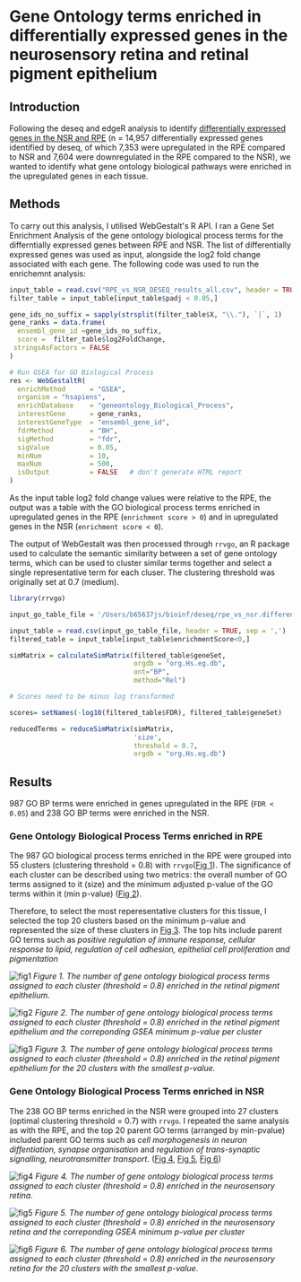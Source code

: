 # Gene Ontology terms enriched in differentially expressed genes in the neurosensory retina and retinal pigment epithelium

## Introduction
Following the deseq and edgeR analysis to identify [differentially expressed genes in the NSR and RPE](notes_on_deseq.md) (n = 14,957 differentially expressed genes identified by deseq, of which 7,353 were upregulated in the RPE compared to NSR and 7,604 were downregulated in the RPE compared to the NSR), we wanted to identify what gene ontology biological pathways were enriched in the upregulated genes in each tissue. 

## Methods
To carry out this analysis, I utilised WebGestalt's R API. I ran a Gene Set Enrichment Analysis of the gene ontology biological process terms for the differntially expressed genes between RPE and NSR. The list of differentially expressed genes was used as input, alongside the log2 fold change associated with each gene. The following code was used to run the enrichemnt analysis:

```R
input_table = read.csv("RPE_vs_NSR_DESEQ_results_all.csv", header = TRUE, sep = ',')
filter_table = input_table[input_table$padj < 0.05,]

gene_ids_no_suffix = sapply(strsplit(filter_table$X, "\\."), `[`, 1)
gene_ranks = data.frame(
  ensembl_gene_id =gene_ids_no_suffix,
  score =  filter_table$log2FoldChange,
 stringsAsFactors = FALSE
)

# Run GSEA for GO Biological Process
res <- WebGestaltR(
  enrichMethod      = "GSEA",
  organism = "hsapiens",
  enrichDatabase    = "geneontology_Biological_Process",
  interestGene      = gene_ranks,
  interestGeneType  = "ensembl_gene_id",
  fdrMethod         = "BH",
  sigMethod         = "fdr",
  sigValue          = 0.05,
  minNum            = 10,
  maxNum            = 500,
  isOutput          = FALSE   # don't generate HTML report
)
```

As the input table log2 fold change values were relative to the RPE, the output was a table with the GO biological process terms enriched in upregulated genes in the RPE (`enrichment score > 0`) and in upregulated genes in the NSR (`enrichment score < 0`).

The output of WebGestalt was then processed through `rrvgo`, an R package used to calculate the semantic similarity between a set of gene ontology terms, which can be used to cluster similar terms together and select a single representative term for each cluser. The clustering threshold was originally set at 0.7 (medium). 

```R
library(rrvgo)

input_go_table_file = '/Users/b65637js/bioinf/deseq/rpe_vs_nsr.differential_expression.GO_BP_GSEA.csv'

input_table = read.csv(input_go_table_file, header = TRUE, sep = ',')
filtered_table = input_table[input_table$enrichmentScore<0,]

simMatrix = calculateSimMatrix(filtered_table$geneSet,
                               orgdb = "org.Hs.eg.db",
                               ont="BP",
                               method="Rel")

# Scores need to be minus log transformed

scores= setNames(-log10(filtered_table$FDR), filtered_table$geneSet)

reducedTerms = reduceSimMatrix(simMatrix,
                               'size',
                               threshold = 0.7,
                               orgdb = "org.Hs.eg.db")
```

## Results

987 GO BP terms were enriched in genes upregulated in the RPE (`FDR < 0.05`) and 238 GO BP terms were enriched in the NSR. 

### Gene Ontology Biological Process Terms enriched in RPE

The 987 GO biological process terms enriched in the RPE were grouped into 55 clusters (clustering threshold = 0.8) with `rrvgo`([Fig 1](#fig1)). The significance of each cluster can be described using two metrics: the overall number of GO terms assigned to it (size) and the minimum adjusted p-value of the GO terms within it (min p-value) ([Fig 2](#fig2)).

Therefore, to select the most reperesentative clusters for this tissue, I selected the top 20 clusters based on the minimum p-value and represented the size of these clusters in [Fig 3](#fig3). The top hits include parent GO terms such as *positive regulation of immune response, cellular response to lipid, regulation of cell adhesion, epithelial cell proliferation and pigmentation*

<a name="fig1"></a>

![fig1](images/RPE_GO_BP_clusters_freq.png)
*Figure 1. The number of gene ontology biological process terms assigned to each cluster (threshold = 0.8) enriched in the retinal pigment epithelium.*


<a name="fig2"></a>

![fig2](images/RPE_GO_BP_clusters_freq_vs_pval.png)
*Figure 2. The number of gene ontology biological process terms assigned to each cluster (threshold = 0.8) enriched in the retinal pigment epithelium and the correponding GSEA minimum p-value per cluster* 


<a name="fig3"></a>
![fig3](images/top_20_RPE_GO_BP_clusters_freq.png)
*Figure 3. The number of gene ontology biological process terms assigned to each cluster (threshold = 0.8) enriched in the retinal pigment epithelium for the 20 clusters with the smallest p-value.* 

### Gene Ontology Biological Process Terms enriched in NSR

The 238 GO BP terms enriched in the NSR were grouped into 27 clusters (optimal clustering threshold = 0.7) with `rrvgo`. I repeated the same analysis as with the RPE, and the top 20 parent GO terms (arranged by min-pvalue) included parent GO terms such as *cell morphogenesis in neuron diffentiation, synapse organisation* and *regulation of trans-synaptic signalling, neurotransmitter transport*. ([Fig 4](#fig4), [Fig 5](#fig5), [Fig 6](#fig6))

<a name="fig4"></a>

![fig4](images/NSR_GO_BP_clusters_freq.png)
*Figure 4. The number of gene ontology biological process terms assigned to each cluster (threshold = 0.8) enriched in the neurosensory retina.*


<a name="fig5"></a>

![fig5](images/NSR_GO_BP_clusters_freq_vs_pval.png)
*Figure 5. The number of gene ontology biological process terms assigned to each cluster (threshold = 0.8) enriched in the neurosensory retina and the correponding GSEA minimum p-value per cluster* 


<a name="fig6"></a>
![fig6](images/top_20_NSR_GO_BP_clusters_freq.png)
*Figure 6. The number of gene ontology biological process terms assigned to each cluster (threshold = 0.8) enriched in the neurosensory retina for the 20 clusters with the smallest p-value.* 


